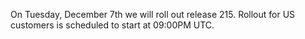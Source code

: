 On Tuesday, December 7th  we will roll out release 215. Rollout for US customers is scheduled to start at 09:00PM UTC.
